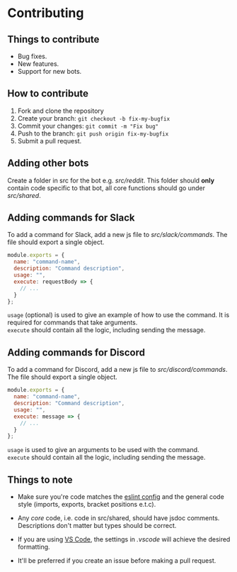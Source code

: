 # Contributing

## Things to contribute

- Bug fixes.
- New features.
- Support for new bots.

## How to contribute

1. Fork and clone the repository
2. Create your branch: `git checkout -b fix-my-bugfix`
3. Commit your changes: `git commit -m "Fix bug"`
4. Push to the branch: `git push origin fix-my-bugfix`
5. Submit a pull request.

## Adding other bots

Create a folder in src for the bot e.g. _src/reddit_. This folder should **only** contain code specific to that bot, all core functions should go under _src/shared_.

## Adding commands for Slack

To add a command for Slack, add a new js file to _src/slack/commands_. The file should export a single object.

```JavaScript
module.exports = {
  name: "command-name",
  description: "Command description",
  usage: "",
  execute: requestBody => {
    // ...
  }
};
```

`usage` (optional) is used to give an example of how to use the command. It is required for commands that take arguments.  
`execute` should contain all the logic, including sending the message.

## Adding commands for Discord

To add a command for Discord, add a new js file to _src/discord/commands_. The file should export a single object.

```JavaScript
module.exports = {
  name: "command-name",
  description: "Command description",
  usage: "",
  execute: message => {
    // ...
  }
};
```

`usage` is used to give an arguments to be used with the command.  
`execute` should contain all the logic, including sending the message.

## Things to note

- Make sure you're code matches the [eslint config](./.eslintrc.json) and the general code style (imports, exports, bracket positions e.t.c).

- Any _core_ code, i.e. code in src/shared, should have jsdoc comments. Descriptions don't matter but types should be correct.

- If you are using [VS Code](https://code.visualstudio.com/), the settings in _.vscode_ will achieve the desired formatting.

- It'll be preferred if you create an issue before making a pull request.
